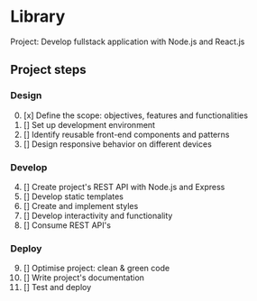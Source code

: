 # Library

Project: Develop fullstack application with Node.js and React.js

## Project steps

### Design

0. [x] Define the scope: objectives, features and functionalities
1. [] Set up development environment
2. [] Identify reusable front-end components and patterns
3. [] Design responsive behavior on different devices

### Develop

4. [] Create project's REST API with Node.js and Express
5. [] Develop static templates
6. [] Create and implement styles
7. [] Develop interactivity and functionality
8. [] Consume REST API's

### Deploy

9. [] Optimise project: clean & green code
10. [] Write project's documentation
11. [] Test and deploy
